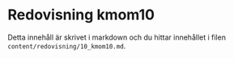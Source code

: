 ---
---
Redovisning kmom10
=========================

Detta innehåll är skrivet i markdown och du hittar innehållet i filen `content/redovisning/10_kmom10.md`.
